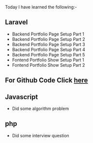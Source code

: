 Today I have learned the following:-

## Laravel
- Backend Portfolio Page Setup Part 1
- Backend Portfolio Page Setup Part 2
- Backend Portfolio Page Setup Part 3
- Backend Portfolio Page Setup Part 4
- Backend Portfolio Page Setup Part 5
- Fontend Portfolio Show Setup Part 1
- Fontend Portfolio Show Setup Part 2

## For Github Code Click [here](https://github.com/Vishal-sarkar/Brand-Portfolio-Website/commit/ecb287bd61d937417b5341206bede970ce158a72)

## Javascript
- Did some algorithm problem

## php
- Did some interview question
